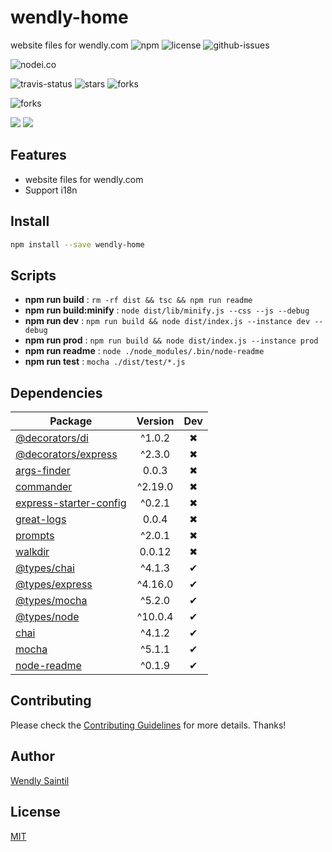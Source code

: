 <!-- prettier-ignore-start -->
# wendly-home

website files for wendly.com
![npm](https://img.shields.io/npm/v/wendly-home.svg) ![license](https://img.shields.io/npm/l/wendly-home.svg) ![github-issues](https://img.shields.io/github/issues/wspecs/express-ts-starter.svg)

![nodei.co](https://nodei.co/npm/wendly-home.png?downloads=true&downloadRank=true&stars=true)

![travis-status](https://img.shields.io/travis/wspecs/express-ts-starter.svg)
![stars](https://img.shields.io/github/stars/wspecs/express-ts-starter.svg)
![forks](https://img.shields.io/github/forks/wspecs/express-ts-starter.svg)

![forks](https://img.shields.io/github/forks/wspecs/express-ts-starter.svg)

![](https://david-dm.org/wspecs/express-ts-starter/status.svg)
![](https://david-dm.org/wspecs/express-ts-starter/dev-status.svg)

## Features

- website files for wendly.com
- Support i18n

## Install

```bash
npm install --save wendly-home
```

## Scripts

 - **npm run build** : `rm -rf dist && tsc && npm run readme`
 - **npm run build:minify** : `node dist/lib/minify.js --css --js --debug`
 - **npm run dev** : `npm run build && node dist/index.js --instance dev --debug`
 - **npm run prod** : `npm run build && node dist/index.js --instance prod`
 - **npm run readme** : `node ./node_modules/.bin/node-readme`
 - **npm run test** : `mocha ./dist/test/*.js`

## Dependencies

Package | Version | Dev
--- |:---:|:---:
[@decorators/di](https://www.npmjs.com/package/@decorators/di) | ^1.0.2 | ✖
[@decorators/express](https://www.npmjs.com/package/@decorators/express) | ^2.3.0 | ✖
[args-finder](https://www.npmjs.com/package/args-finder) | 0.0.3 | ✖
[commander](https://www.npmjs.com/package/commander) | ^2.19.0 | ✖
[express-starter-config](https://www.npmjs.com/package/express-starter-config) | ^0.2.1 | ✖
[great-logs](https://www.npmjs.com/package/great-logs) | 0.0.4 | ✖
[prompts](https://www.npmjs.com/package/prompts) | ^2.0.1 | ✖
[walkdir](https://www.npmjs.com/package/walkdir) | 0.0.12 | ✖
[@types/chai](https://www.npmjs.com/package/@types/chai) | ^4.1.3 | ✔
[@types/express](https://www.npmjs.com/package/@types/express) | ^4.16.0 | ✔
[@types/mocha](https://www.npmjs.com/package/@types/mocha) | ^5.2.0 | ✔
[@types/node](https://www.npmjs.com/package/@types/node) | ^10.0.4 | ✔
[chai](https://www.npmjs.com/package/chai) | ^4.1.2 | ✔
[mocha](https://www.npmjs.com/package/mocha) | ^5.1.1 | ✔
[node-readme](https://www.npmjs.com/package/node-readme) | ^0.1.9 | ✔


## Contributing

Please check the [Contributing Guidelines](contributing.md) for more details. Thanks!

## Author

[Wendly Saintil](https://twitter.com/wendlysaintil)

## License

[MIT](LICENSE)
<!-- prettier-ignore-end -->
